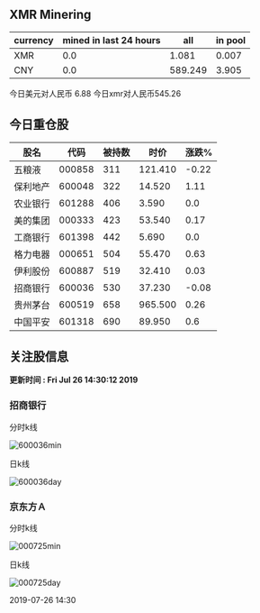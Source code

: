 ## XMR Minering

|currency|mined in last 24 hours|all|in pool|
|---|---|---|---|
|XMR|0.0|1.081|0.007|
|CNY|0.0|589.249|3.905|

今日美元对人民币 6.88	今日xmr对人民币545.26


## 今日重仓股 

|股名|代码|被持数|时价|涨跌%|
|---|---|---|---|---|
|五粮液|000858|311|121.410|-0.22|
|保利地产|600048|322|14.520|1.11|
|农业银行|601288|406|3.590|0.0|
|美的集团|000333|423|53.540|0.17|
|工商银行|601398|442|5.690|0.0|
|格力电器|000651|504|55.470|0.63|
|伊利股份|600887|519|32.410|0.03|
|招商银行|600036|530|37.230|-0.08|
|贵州茅台|600519|658|965.500|0.26|
|中国平安|601318|690|89.950|0.6|

## 关注股信息
**更新时间 : Fri Jul 26 14:30:12 2019**
### 招商银行 
分时k线

![600036min](http://image.sinajs.cn/newchart/min/n/sh600036.gif)

日k线

![600036day](http://image.sinajs.cn/newchart/daily/n/sh600036.gif)

### 京东方Ａ 
分时k线

![000725min](http://image.sinajs.cn/newchart/min/n/sz000725.gif)

日k线

![000725day](http://image.sinajs.cn/newchart/daily/n/sz000725.gif)

2019-07-26 14:30